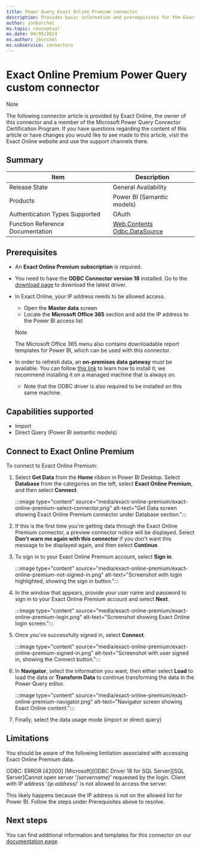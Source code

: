 ```yaml
---
title: Power Query Exact Online Premium connector
description: Provides basic information and prerequisites for the Exact Online Premium connector, supported authentication types, outlines limitations and issues.
author: jonburchel
ms.topic: conceptual
ms.date: 04/05/2024
ms.author: jburchel
ms.subservice: connectors
---
```


# Exact Online Premium Power Query custom connector

>[!NOTE]
>The following connector article is provided by Exact Online, the owner of this connector and a member of the Microsoft Power Query Connector Certification Program. If you have questions regarding the content of this article or have changes you would like to see made to this article, visit the Exact Online website and use the support channels there.

## Summary

| Item                             | Description                                      |
| -------------------------------- | ------------------------------------------------ |
| Release State                    | General Availability                             |
| Products                         | Power BI (Semantic models)                       |
| Authentication Types Supported   | OAuth                                            |
| Function Reference Documentation | [Web.Contents](/powerquery-m/web-contents)<br/>[Odbc.DataSource](/powerquery-m/odbc-datasource)   |

## Prerequisites

- An **Exact Online Premium subscription** is required.

- You need to have the **ODBC Connector version 18** installed. Go to the [download page](/sql/connect/odbc/download-odbc-driver-for-sql-server) to download the latest driver.

- In Exact Online, your IP address needs to be allowed access.
  - Open the **Master data** screen
  - Locate the **Microsoft Office 365** section and add the IP address to the Power BI access list

  >[!Note]
  >The Microsoft Office 365 menu also contains downloadable report templates for Power BI, which can be used with this connector.

- In order to refresh data, an **on-premises data gateway** must be available. You can follow [this link](/data-integration/gateway/service-gateway-install) to learn how to install it; we recommend installing it on a managed machine that is always on.
  - Note that the ODBC driver is also required to be installed on this same machine.

## Capabilities supported

- Import
- Direct Query (Power BI semantic models)

## Connect to Exact Online Premium

To connect to Exact Online Premium:

1. Select **Get Data** from the **Home** ribbon in Power BI Desktop. Select **Database** from the categories on the left, select **Exact Online Premium**, and then select **Connect**.

   :::image type="content" source="media/exact-online-premium/exact-online-premium-select-connector.png" alt-text="Get Data screen showing Exact Online Premium connector under Database section.":::

1. If this is the first time you're getting data through the Exact Online Premium connector, a preview connector notice will be displayed. Select **Don't warn me again with this connector** if you don't want this message to be displayed again, and then select **Continue**.

1. To sign in to your Exact Online Premium account, select **Sign in**.

   :::image type="content" source="media/exact-online-premium/exact-online-premium-not-signed-in.png" alt-text="Screenshot with login highlighted, showing the sign in button.":::

1. In the window that appears, provide your user name and password to sign in to your Exact Online Premium account and select **Next**.

   :::image type="content" source="media/exact-online-premium/exact-online-premium-login.png" alt-text="Screenshot showing Exact Online login screen.":::

1. Once you've successfully signed in, select **Connect**.

   :::image type="content" source="media/exact-online-premium/exact-online-premium-signed-in.png" alt-text="Screenshot with user signed in, showing the Connect button.":::

1. In **Navigator**, select the information you want, then either select **Load** to load the data or **Transform Data** to continue transforming the data in the Power Query editor.

   :::image type="content" source="media/exact-online-premium/exact-online-premium-navigator.png" alt-text="Navigator screen showing Exact Online content.":::

1. Finally, select the data usage mode (import or direct query)


## Limitations

You should be aware of the following limitation associated with accessing Exact Online Premium data.

ODBC: ERROR [42000] [Microsoft][ODBC Driver 18 for SQL Server][SQL Server]Cannot open server '*(servername)*' requested by the login. Client with IP address '*(ip address)*' is not allowed to access the server.

This likely happens because the IP address is not on the allowed list for Power BI. Follow the steps under Prerequisites above to resolve.

## Next steps

You can find additional information and templates for this connector on our [documentation page](https://support.exactonline.com/community/s/knowledge-base#All-All-HNO-Concept-premium-powerbi-powerbi-introductionc).
